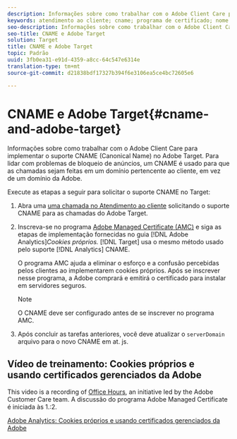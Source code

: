 ```yaml
---
description: Informações sobre como trabalhar com o Adobe Client Care para implementar o suporte CNAME (Canonical Name) no Adobe Target.
keywords: atendimento ao cliente; cname; programa de certificado; nome canônico; cookies; certificado; amc; certificado gerenciado da adobe
seo-description: Informações sobre como trabalhar com o Adobe Client Care para implementar o suporte CNAME (Canonical Name) no Adobe Target.
seo-title: CNAME e Adobe Target
solution: Target
title: CNAME e Adobe Target
topic: Padrão
uuid: 3fb0ea31-e91d-4359-a8cc-64c547e6314e
translation-type: tm+mt
source-git-commit: d21838bdf17327b394f6e3106ea5ce4bc72605e6

---
```



# CNAME e Adobe Target{#cname-and-adobe-target}

Informações sobre como trabalhar com o Adobe Client Care para implementar o suporte CNAME (Canonical Name) no Adobe Target. Para lidar com problemas de bloqueio de anúncios, um CNAME é usado para que as chamadas sejam feitas em um domínio pertencente ao cliente, em vez de um domínio da Adobe.

Execute as etapas a seguir para solicitar o suporte CNAME no Target:

1. Abra uma [uma chamada no Atendimento ao cliente](../../cmp-resources-and-contact-information.md#reference_ACA3391A00EF467B87930A450050077C) solicitando o suporte CNAME para as chamadas do Adobe Target.
1. Inscreva-se no programa [Adobe Managed Certificate (AMC)](https://marketing.adobe.com/resources/help/en_US/whitepapers/first_party_cookies/adobe_managed_cert_pgm.html) e siga as etapas de implementação fornecidas no guia [!DNL Adobe Analytics]*Cookies próprios.* [!DNL Target] usa o mesmo método usado pelo suporte [!DNL Analytics] CNAME.

   O programa AMC ajuda a eliminar o esforço e a confusão percebidas pelos clientes ao implementarem cookies próprios. Após se inscrever nesse programa, a Adobe comprará e emitirá o certificado para instalar em servidores seguros.

   >[!NOTE]
   >
   >O CNAME deve ser configurado antes de se inscrever no programa AMC.

1. Após concluir as tarefas anteriores, você deve atualizar o `serverDomain` arquivo para o novo CNAME em at. js.

## Vídeo de treinamento: Cookies próprios e usando certificados gerenciados da Adobe

This video is a recording of [Office Hours](/help/cmp-resources-and-contact-information.md#concept_58EA30379D3B48C4848BA2A8C464A5B7), an initiative led by the Adobe Customer Care team. A discussão do programa Adobe Managed Certificate é iniciada às 1.:2.

[Adobe Analytics: Cookies próprios e usando certificados gerenciados da Adobe](https://helpx.adobe.com/customer-care-office-hours/analytics/first-party-cookies-adobe-managed-certificates.html)
